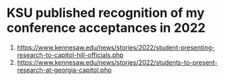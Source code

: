 
# KSU published recognition of my conference acceptances in 2022

1. https://www.kennesaw.edu/news/stories/2022/student-presenting-research-to-capitol-hill-officials.php
2. https://www.kennesaw.edu/news/stories/2022/students-to-present-research-at-georgia-capitol.php